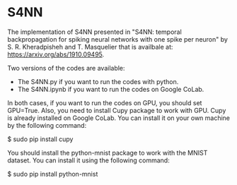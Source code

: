 # S4NN
The implementation of S4NN presented in "S4NN: temporal backpropagation for spiking neural networks with one spike per neuron" by S. R. Kheradpisheh and T. Masquelier that is availbale at: https://arxiv.org/abs/1910.09495.

Two versions of the codes are available:
 - The S4NN.py if you want to run the codes with python.
 - The S4NN.ipynb if you want to run the codes on Google CoLab.
  
In both cases, if you want to run the codes on GPU, you should set GPU=True. Also, you need to install Cupy package to work with GPU. Cupy is already installed on Google CoLab. You can install it on your own machine by the following command:

$ sudo pip install cupy

You should install the python-mnist package to work with the MNIST dataset. You can install it using the following command:

$ sudo pip install python-mnist
